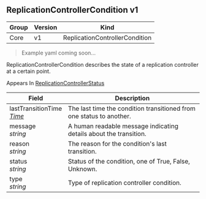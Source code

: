 ## ReplicationControllerCondition v1

Group        | Version     | Kind
------------ | ---------- | -----------
Core | v1 | ReplicationControllerCondition

> Example yaml coming soon...



ReplicationControllerCondition describes the state of a replication controller at a certain point.

<aside class="notice">
Appears In  <a href="#replicationcontrollerstatus-v1">ReplicationControllerStatus</a> </aside>

Field        | Description
------------ | -----------
lastTransitionTime <br /> *[Time](#time-unversioned)* | The last time the condition transitioned from one status to another.
message <br /> *string* | A human readable message indicating details about the transition.
reason <br /> *string* | The reason for the condition's last transition.
status <br /> *string* | Status of the condition, one of True, False, Unknown.
type <br /> *string* | Type of replication controller condition.

